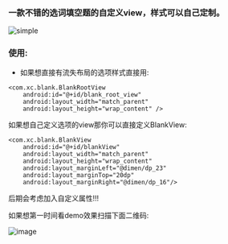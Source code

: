 ### 一款不错的选词填空题的自定义view，样式可以自己定制。
![simple](https://github.com/xiangcman/BlankView/blob/master/images/simple.gif)

### 使用:
- 如果想直接有流失布局的选项样式直接用:
```
<com.xc.blank.BlankRootView
    android:id="@+id/blank_root_view"
    android:layout_width="match_parent"
    android:layout_height="wrap_content" />
```
如果想自己定义选项的view那你可以直接定义BlankView:
```
<com.xc.blank.BlankView
    android:id="@+id/blankView"
    android:layout_width="match_parent"
    android:layout_height="wrap_content"
    android:layout_marginLeft="@dimen/dp_23"
    android:layout_marginTop="20dp"
    android:layout_marginRight="@dimen/dp_16"/>
```
后期会考虑加入自定义属性!!!

如果想第一时间看demo效果扫描下面二维码:

![image](https://upload-images.jianshu.io/upload_images/2528336-6141c1e15ee83177?imageMogr2/auto-orient/strip%7CimageView2/2/w/1240)
